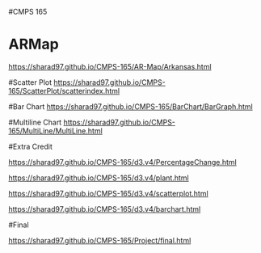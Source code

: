 
#CMPS 165


# ARMap
https://sharad97.github.io/CMPS-165/AR-Map/Arkansas.html



#Scatter Plot
https://sharad97.github.io/CMPS-165/ScatterPlot/scatterindex.html



#Bar Chart
https://sharad97.github.io/CMPS-165/BarChart/BarGraph.html



#Multiline Chart
https://sharad97.github.io/CMPS-165/MultiLine/MultiLine.html




#Extra Credit

https://sharad97.github.io/CMPS-165/d3.v4/PercentageChange.html

https://sharad97.github.io/CMPS-165/d3.v4/plant.html

https://sharad97.github.io/CMPS-165/d3.v4/scatterplot.html

https://sharad97.github.io/CMPS-165/d3.v4/barchart.html




#Final 

https://sharad97.github.io/CMPS-165/Project/final.html

